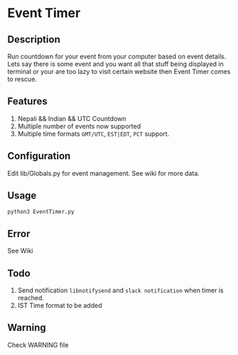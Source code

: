 # Event Timer
## Description
Run countdown for your event from your computer based on event details. Lets say there is some event and you want all that stuff being displayed in terminal or your are too lazy to visit certain website then Event Timer comes to rescue.

## Features
1. Nepali && Indian && UTC Countdown
2. Multiple number of events now supported
3. Multiple time formats `GMT/UTC`, `EST|EDT`, `PCT` support.

## Configuration
Edit lib/Globals.py for event management. See wiki for more data.

## Usage
`python3 EventTimer.py`

## Error   
See Wiki

## Todo
1. Send notification `libnotifysend` and `slack notification` when timer is reached.
2. IST Time format to be added

## Warning
Check WARNING file
